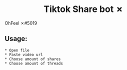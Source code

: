 <h1 align="center">Tiktok Share bot ✗</h1>
OhFeel ✗#5019


##  Usage:
```
* Open file
* Paste video url
* Choose amount of shares
* Choose amount of threads
```
